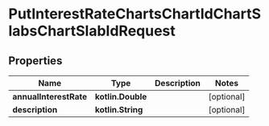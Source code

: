 
# PutInterestRateChartsChartIdChartSlabsChartSlabIdRequest

## Properties
| Name | Type | Description | Notes |
| ------------ | ------------- | ------------- | ------------- |
| **annualInterestRate** | **kotlin.Double** |  |  [optional] |
| **description** | **kotlin.String** |  |  [optional] |



